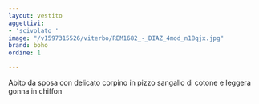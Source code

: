 ```yaml
---
layout: vestito
aggettivi:
- 'scivolato '
image: "/v1597315526/viterbo/REM1682_-_DIAZ_4mod_n18qjx.jpg"
brand: boho
ordine: 1

---
```

Abito da sposa con delicato corpino in pizzo sangallo di cotone e leggera gonna in chiffon